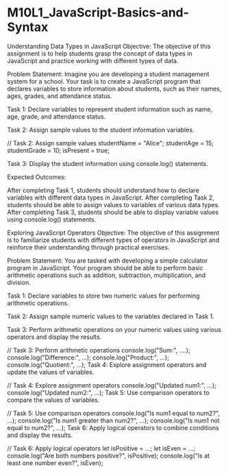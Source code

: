 # M10L1_JavaScript-Basics-and-Syntax

Understanding Data Types in JavaScript
Objective: The objective of this assignment is to help students grasp the concept of data types in JavaScript and practice working with different types of data.

Problem Statement: Imagine you are developing a student management system for a school. Your task is to create a JavaScript program that declares variables to store information about students, such as their names, ages, grades, and attendance status.

Task 1: Declare variables to represent student information such as name, age, grade, and attendance status.

Task 2: Assign sample values to the student information variables.

// Task 2: Assign sample values
studentName = "Alice";
studentAge = 15;
studentGrade = 10;
isPresent = true;

Task 3: Display the student information using console.log() statements.

Expected Outcomes:

After completing Task 1, students should understand how to declare variables with different data types in JavaScript.
After completing Task 2, students should be able to assign values to variables of various data types.
After completing Task 3, students should be able to display variable values using console.log() statements.

Exploring JavaScript Operators
Objective: The objective of this assignment is to familiarize students with different types of operators in JavaScript and reinforce their understanding through practical exercises.

Problem Statement: You are tasked with developing a simple calculator program in JavaScript. Your program should be able to perform basic arithmetic operations such as addition, subtraction, multiplication, and division.

Task 1: Declare variables to store two numeric values for performing arithmetic operations.

Task 2: Assign sample numeric values to the variables declared in Task 1.

Task 3: Perform arithmetic operations on your numeric values using various operators and display the results.

// Task 3: Perform arithmetic operations
console.log("Sum:", ....);
console.log("Difference:", ...);
console.log("Product:", ...);
console.log("Quotient:", ...);
Task 4: Explore assignment operators and update the values of variables.

// Task 4: Explore assignment operators
console.log("Updated num1:", ...);
console.log("Updated num2:", ...);
Task 5: Use comparison operators to compare the values of variables.

// Task 5: Use comparison operators
console.log("Is num1 equal to num2?", ...);
console.log("Is num1 greater than num2?", ...);
console.log("Is num1 not equal to num2?", ...);
Task 6: Apply logical operators to combine conditions and display the results.

// Task 6: Apply logical operators
let isPositive = ...;
let isEven = ...;
console.log("Are both numbers positive?", isPositive);
console.log("Is at least one number even?", isEven);
